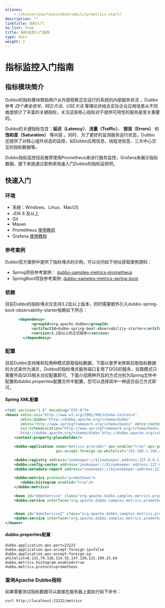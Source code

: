 ```yaml
---
aliases:
    - /zh/overview/tasks/observability/metrics-start/
description: ""
linkTitle: 指标入门
no_list: true
title: 指标监控入门指南
type: docs
weight: 2
---
```



# 指标监控入门指南
## 指标模块简介
Dubbo的指标模块帮助用户从外部观察正在运行的系统的内部服务状况 ，Dubbo参考 *四个黄金信号*、*RED方法*、*USE方法* 等理论并结合实际企业应用场景从不同维度统计了丰富的关键指标，关注这些核心指标对于提供可用性的服务是至关重要的。

Dubbo的关键指标包含：**延迟（Latency）**、**流量（Traffic）**、 **错误（Errors）** 和 **饱和度（Saturation）** 等内容 。同时，为了更好的监测服务运行状态，Dubbo 还提供了对核心组件状态的监控，如Dubbo应用信息、线程池信息、三大中心交互的指标数据等。

Dubbo指标监控目前推荐使用Prometheus来进行服务监控，Grafana来展示指标数据。接下来就通过案例来快速入门Dubbo的指标监控吧。

## 快速入门
### 环境
- 系统：Windows、Linux、MacOS
- JDK 8 及以上
- Git
- Maven
- Prometheus [使用教程](../prometheus)
- Grafana [使用教程](../grafana)

### 参考案例
Dubbo官方案例中提供了指标埋点的示例，可以访问如下地址获取案例源码：
- Spring项目参考案例：  [dubbo-samples-metrics-prometheus](https://github.com/apache/dubbo-samples/tree/master/4-governance/dubbo-samples-metrics-prometheus)
- SpringBoot项目参考案例: [dubbo-samples-metrics-spring-boot](https://github.com/apache/dubbo-samples/tree/master/4-governance/dubbo-samples-metrics-spring-boot)

### 依赖
目前Dubbo的指标埋点仅支持3.2及以上版本，同时需要额外引入dubbo-spring-boot-observability-starter依赖如下所示：
```xml
      <dependency>
            <groupId>org.apache.dubbo</groupId>
            <artifactId>dubbo-spring-boot-observability-starter</artifactId>
            <version>3.2及以上的正式版本</version>
        </dependency>
```

### 配置
目前Dubbo支持推和拉两种模式获取指标数据，下面以普罗米修斯拉取指标数据的方式来作为演示，Dubbo的指标埋点服务端口复用了QOS的服务，拉取模式只需要开启QOS相关对应配置即可。下面介绍两种开启的方式分别为Spring文件中配置和dubbo.properties配置文件中配置，您可以选择其中一种适合自己方式即可。

#### Spring XML配置
```xml
<?xml version="1.0" encoding="UTF-8"?>
<beans xmlns:xsi="http://www.w3.org/2001/XMLSchema-instance"
       xmlns:dubbo="http://dubbo.apache.org/schema/dubbo"
       xmlns="http://www.springframework.org/schema/beans" xmlns:context="http://www.springframework.org/schema/context"
       xsi:schemaLocation="http://www.springframework.org/schema/beans http://www.springframework.org/schema/beans/spring-beans.xsd
       http://dubbo.apache.org/schema/dubbo http://dubbo.apache.org/schema/dubbo/dubbo.xsd http://www.springframework.org/schema/context http://www.springframework.org/schema/context/spring-context.xsd">
    <context:property-placeholder/>

    <dubbo:application name="metrics-provider" qos-enable="true" qos-port="22222"  qos-accept-foreign-ip="false"
                       qos-accept-foreign-ip-whitelist="192.168.1.169,47.96.183.43,192.168.1.9,121.199.25.64"/>

    <dubbo:registry address="zookeeper://${zookeeper.address:127.0.0.1}:2181"/>
    <dubbo:config-center address="zookeeper://${zookeeper.address:127.0.0.1}:2181" />
    <dubbo:metadata-report address="zookeeper://${zookeeper.address:127.0.0.1}:2181" />

    <dubbo:metrics protocol="prometheus">
       <dubbo:histogram enabled="true"/>
    </dubbo:metrics>

    <bean id="demoService" class="org.apache.dubbo.samples.metrics.prometheus.provider.impl.DemoServiceImpl"/>
    <dubbo:service interface="org.apache.dubbo.samples.metrics.prometheus.api.DemoService" ref="demoService"/>


    <bean id="demoService2" class="org.apache.dubbo.samples.metrics.prometheus.provider.impl.DemoServiceImpl2"/>
    <dubbo:service interface="org.apache.dubbo.samples.metrics.prometheus.api.DemoService2" ref="demoService2"/>
</beans>
```

#### dubbo.properties配置

```
dubbo.application.qos-port=22222
dubbo.application.qos-accept-foreign-ip=false
dubbo.application.qos-accept-foreign-ip-whitelist=8.131.79.126,114.55.147.139,121.199.25.64
dubbo.metrics.histogram.enabled=true
dubbo.metrics.protocol=prometheus
```

### 查询Apache Dubbo指标

如果需要测试指标数据可以直接在服务器上面执行如下命令：

```bash
curl http://localhost:22222/metrics
```